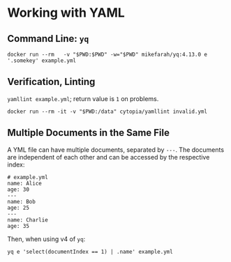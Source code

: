 # Working with YAML

## Command Line: `yq`

`docker run --rm   -v "$PWD:$PWD" -w="$PWD" mikefarah/yq:4.13.0 e '.somekey' example.yml`

## Verification, Linting

`yamllint example.yml`; return value is `1` on problems.

`docker run --rm -it -v "$PWD:/data" cytopia/yamllint invalid.yml`

## Multiple Documents in the Same File
A YML file can have multiple documents, separated by `---`. The documents are independent of each other and can be accessed by the respective index:

```
# example.yml
name: Alice
age: 30
---
name: Bob
age: 25
---
name: Charlie
age: 35
```

Then, when using v4 of `yq`:

```
yq e 'select(documentIndex == 1) | .name' example.yml
```
